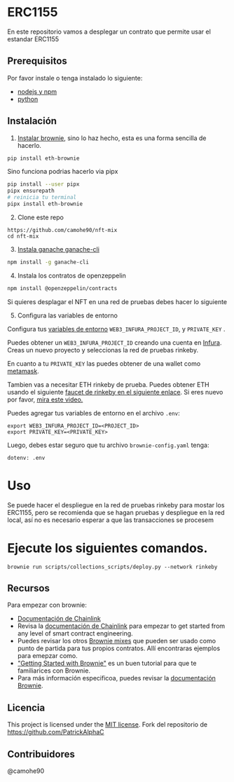 # ERC1155

En este repositorio vamos a desplegar un contrato que permite usar el estandar ERC1155

## Prerequisitos

Por favor instale o tenga instalado lo siguiente:

- [nodejs y npm](https://nodejs.org/en/download/)
- [python](https://www.python.org/downloads/)
## Instalación

1. [Instalar brownie](https://eth-brownie.readthedocs.io/en/stable/install.html), sino lo haz hecho, esta es una forma sencilla de hacerlo.


```bash
pip install eth-brownie
```
Sino funciona podrias hacerlo via pipx
```bash
pip install --user pipx
pipx ensurepath
# reinicia tu terminal
pipx install eth-brownie
```

2. Clone este repo 
```
https://github.com/camohe90/nft-mix
cd nft-mix
```

3. [Instala ganache ganache-cli](https://www.npmjs.com/package/ganache-cli)

```bash
npm install -g ganache-cli
```
4. Instala los contratos de openzeppelin

```bash
npm install @openzeppelin/contracts
```
Si quieres desplagar el NFT en una red de pruebas debes hacer lo siguiente

5. Configura las variables de entorno

Configura tus [variables de entorno](https://www.twilio.com/blog/2017/01/how-to-set-environment-variables.html) `WEB3_INFURA_PROJECT_ID`, y `PRIVATE_KEY` . 

Puedes obtener un `WEB3_INFURA_PROJECT_ID` creando una cuenta en [Infura](https://infura.io/). Creas un nuevo proyecto y seleccionas la red de pruebas rinkeby. 

En cuanto a tu `PRIVATE_KEY` las puedes obtener de una wallet como [metamask](https://metamask.io/). 

Tambien vas a necesitar ETH rinkeby de prueba. Puedes obtener ETH usando el siguiente [faucet de rinkeby en el siguiente enlace](https://faucets.chain.link/rinkeby). Si eres nuevo por favor, [mira este video.](https://www.youtube.com/watch?v=P7FX_1PePX0)

Puedes agregar tus variables de entorno en el archivo `.env`:

```
export WEB3_INFURA_PROJECT_ID=<PROJECT_ID>
export PRIVATE_KEY=<PRIVATE_KEY>
```

Luego, debes estar seguro que tu archivo `brownie-config.yaml` tenga:

```
dotenv: .env
```

# Uso

Se puede hacer el despliegue en la red de pruebas rinkeby para mostar los ERC1155, pero se recomienda que se hagan pruebas y despliegue en la red local, así no es necesario esperar a que las transacciones se procesem

# Ejecute los siguientes comandos.
```
brownie run scripts/collections_scripts/deploy.py --network rinkeby

```


## Recursos

Para empezar con brownie:

* [Documentación de Chainlink ](https://docs.chain.link/docs)
* Revisa la [documentación de Chainlink](https://docs.chain.link/docs) para empezar to get started from any level of smart contract engineering. 
* Puedes revisar los otros [Brownie mixes](https://github.com/brownie-mix/) que pueden ser usado como punto de partida para tus propios contratos. Allí encontraras ejemplos para emepzar como.
* ["Getting Started with Brownie"](https://medium.com/@iamdefinitelyahuman/getting-started-with-brownie-part-1-9b2181f4cb99) es un buen tutorial para que te familiarices con Brownie.
* Para más información especificoa, puedes revisar la [documentación Brownie](https://eth-brownie.readthedocs.io/en/stable/).

## Licencia

This project is licensed under the [MIT license](LICENSE).
Fork del repositorio de https://github.com/PatrickAlphaC

## Contribuidores
@camohe90

